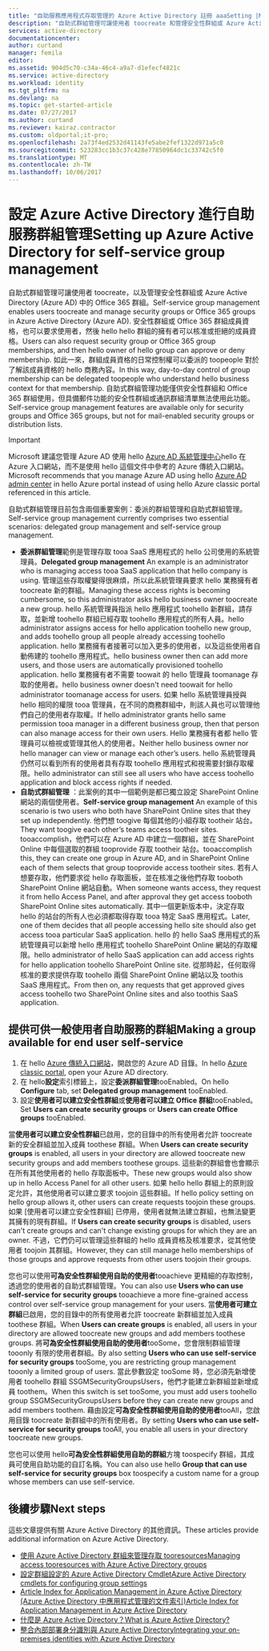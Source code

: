 ```yaml
---
title: "自助服務應用程式存取管理的 Azure Active Directory 註冊 aaaSetting |Microsoft 文件"
description: "自助式群組管理可讓使用者 toocreate 和管理安全性群組或 Azure Active Directory 並提供使用者 hello 可能性 toorequest 安全性群組或 Office 365 群組成員資格中的 Office 365 群組"
services: active-directory
documentationcenter: 
author: curtand
manager: femila
editor: 
ms.assetid: 904d5c70-c34a-46c4-a9a7-d1efecf4821c
ms.service: active-directory
ms.workload: identity
ms.tgt_pltfrm: na
ms.devlang: na
ms.topic: get-started-article
ms.date: 07/27/2017
ms.author: curtand
ms.reviewer: kairaz.contractor
ms.custom: oldportal;it-pro;
ms.openlocfilehash: 2a73f4ed2532d41143fe5abe2fef1322d971a5c0
ms.sourcegitcommit: 523283cc1b3c37c428e77850964dc1c33742c5f0
ms.translationtype: MT
ms.contentlocale: zh-TW
ms.lasthandoff: 10/06/2017
---
```

# <a name="setting-up-azure-active-directory-for-self-service-group-management"></a><span data-ttu-id="75b58-103">設定 Azure Active Directory 進行自助服務群組管理</span><span class="sxs-lookup"><span data-stu-id="75b58-103">Setting up Azure Active Directory for self-service group management</span></span>
<span data-ttu-id="75b58-104">自助式群組管理可讓使用者 toocreate，以及管理安全性群組或 Azure Active Directory (Azure AD) 中的 Office 365 群組。</span><span class="sxs-lookup"><span data-stu-id="75b58-104">Self-service group management enables users toocreate and manage security groups or Office 365 groups in Azure Active Directory (Azure AD).</span></span> <span data-ttu-id="75b58-105">安全性群組或 Office 365 群組成員資格，也可以要求使用者，然後 hello hello 群組的擁有者可以核准或拒絕的成員資格。</span><span class="sxs-lookup"><span data-stu-id="75b58-105">Users can also request security group or Office 365 group memberships, and then hello owner of hello group can approve or deny membership.</span></span> <span data-ttu-id="75b58-106">如此一來，群組成員資格的日常控制權可以委派的 toopeople 對於了解該成員資格的 hello 商務內容。</span><span class="sxs-lookup"><span data-stu-id="75b58-106">In this way, day-to-day control of group membership can be delegated toopeople who understand hello business context for that membership.</span></span> <span data-ttu-id="75b58-107">自助式群組管理功能僅供安全性群組和 Office 365 群組使用，但具備郵件功能的安全性群組或通訊群組清單無法使用此功能。</span><span class="sxs-lookup"><span data-stu-id="75b58-107">Self-service group management features are available only for security groups and Office 365 groups, but not for mail-enabled security groups or distribution lists.</span></span>

> [!IMPORTANT]
> <span data-ttu-id="75b58-108">Microsoft 建議您管理 Azure AD 使用 hello [Azure AD 系統管理中心](https://aad.portal.azure.com)hello 在 Azure 入口網站，而不是使用 hello 這個文件中參考的 Azure 傳統入口網站。</span><span class="sxs-lookup"><span data-stu-id="75b58-108">Microsoft recommends that you manage Azure AD using hello [Azure AD admin center](https://aad.portal.azure.com) in hello Azure portal instead of using hello Azure classic portal referenced in this article.</span></span>

<span data-ttu-id="75b58-109">自助式群組管理目前包含兩個重要案例：委派的群組管理和自助式群組管理。</span><span class="sxs-lookup"><span data-stu-id="75b58-109">Self-service group management currently comprises two essential scenarios: delegated group management and self-service group management.</span></span>

* <span data-ttu-id="75b58-110">**委派群組管理**範例是管理存取 tooa SaaS 應用程式的 hello 公司使用的系統管理員。</span><span class="sxs-lookup"><span data-stu-id="75b58-110">**Delegated group management** An example is an administrator who is managing access tooa SaaS application that hello company is using.</span></span> <span data-ttu-id="75b58-111">管理這些存取權變得很麻煩，所以此系統管理員要求 hello 業務擁有者 toocreate 新的群組。</span><span class="sxs-lookup"><span data-stu-id="75b58-111">Managing these access rights is becoming cumbersome, so this administrator asks hello business owner toocreate a new group.</span></span> <span data-ttu-id="75b58-112">hello 系統管理員指派 hello 應用程式 toohello 新群組，請存取，並新增 toohello 群組已經存取 toohello 應用程式的所有人員。</span><span class="sxs-lookup"><span data-stu-id="75b58-112">hello administrator assigns access for hello application toohello new group, and adds toohello group all people already accessing toohello application.</span></span> <span data-ttu-id="75b58-113">hello 業務擁有者接著可以加入更多的使用者，以及這些使用者自動佈建的 toohello 應用程式。</span><span class="sxs-lookup"><span data-stu-id="75b58-113">hello business owner then can add more users, and those users are automatically provisioned toohello application.</span></span> <span data-ttu-id="75b58-114">hello 業務擁有者不需要 toowait 的 hello 管理員 toomanage 存取的使用者。</span><span class="sxs-lookup"><span data-stu-id="75b58-114">hello business owner doesn't need toowait for hello administrator toomanage access for users.</span></span> <span data-ttu-id="75b58-115">如果 hello 系統管理員授與 hello 相同的權限 tooa 管理員，在不同的商務群組中，則該人員也可以管理他們自己的使用者存取權。</span><span class="sxs-lookup"><span data-stu-id="75b58-115">If hello administrator grants hello same permission tooa manager in a different business group, then that person can also manage access for their own users.</span></span> <span data-ttu-id="75b58-116">Hello 業務擁有者都 hello 管理員可以檢視或管理其他人的使用者。</span><span class="sxs-lookup"><span data-stu-id="75b58-116">Neither hello business owner nor hello manager can view or manage each other’s users.</span></span> <span data-ttu-id="75b58-117">hello 系統管理員仍然可以看到所有的使用者具有存取 toohello 應用程式和視需要封鎖存取權限。</span><span class="sxs-lookup"><span data-stu-id="75b58-117">hello administrator can still see all users who have access toohello application and block access rights if needed.</span></span>
* <span data-ttu-id="75b58-118">**自助式群組管理** ：此案例的其中一個範例是都已獨立設定 SharePoint Online 網站的兩個使用者。</span><span class="sxs-lookup"><span data-stu-id="75b58-118">**Self-service group management** An example of this scenario is two users who both have SharePoint Online sites that they set up independently.</span></span> <span data-ttu-id="75b58-119">他們想 toogive 每個其他的小組存取 tootheir 站台。</span><span class="sxs-lookup"><span data-stu-id="75b58-119">They want toogive each other’s teams access tootheir sites.</span></span> <span data-ttu-id="75b58-120">tooaccomplish，他們可以在 Azure AD 中建立一個群組，並在 SharePoint Online 中每個選取的群組 tooprovide 存取 tootheir 站台。</span><span class="sxs-lookup"><span data-stu-id="75b58-120">tooaccomplish this, they can create one group in Azure AD, and in SharePoint Online each of them selects that group tooprovide access tootheir sites.</span></span> <span data-ttu-id="75b58-121">若有人想要存取，他們要求從 hello 存取面板，並在核准之後他們存取 tooboth SharePoint Online 網站自動。</span><span class="sxs-lookup"><span data-stu-id="75b58-121">When someone wants access, they request it from hello Access Panel, and after approval they get access tooboth SharePoint Online sites automatically.</span></span> <span data-ttu-id="75b58-122">其中一個更新版本中，決定存取 hello 的站台的所有人也必須都取得存取 tooa 特定 SaaS 應用程式。</span><span class="sxs-lookup"><span data-stu-id="75b58-122">Later, one of them decides that all people accessing hello site should also get access tooa particular SaaS application.</span></span> <span data-ttu-id="75b58-123">hello 的 hello SaaS 應用程式的系統管理員可以新增 hello 應用程式 toohello SharePoint Online 網站的存取權限。</span><span class="sxs-lookup"><span data-stu-id="75b58-123">hello administrator of hello SaaS application can add access rights for hello  application toohello SharePoint Online site.</span></span> <span data-ttu-id="75b58-124">從那時起，任何取得核准的要求提供存取 toohello 兩個 SharePoint Online 網站以及 toothis SaaS 應用程式。</span><span class="sxs-lookup"><span data-stu-id="75b58-124">From then on, any requests that get approved gives access toohello two SharePoint Online sites and also toothis SaaS application.</span></span>

## <a name="making-a-group-available-for-end-user-self-service"></a><span data-ttu-id="75b58-125">提供可供一般使用者自助服務的群組</span><span class="sxs-lookup"><span data-stu-id="75b58-125">Making a group available for end user self-service</span></span>
1. <span data-ttu-id="75b58-126">在 hello [Azure 傳統入口網站](https://manage.windowsazure.com)，開啟您的 Azure AD 目錄。</span><span class="sxs-lookup"><span data-stu-id="75b58-126">In hello [Azure classic portal](https://manage.windowsazure.com), open your Azure AD directory.</span></span>
2. <span data-ttu-id="75b58-127">在 hello**設定**索引標籤上，設定**委派群組管理**tooEnabled。</span><span class="sxs-lookup"><span data-stu-id="75b58-127">On hello **Configure** tab, set **Delegated group management** tooEnabled.</span></span>
3. <span data-ttu-id="75b58-128">設定**使用者可以建立安全性群組**或**使用者可以建立 Office 群組**tooEnabled。</span><span class="sxs-lookup"><span data-stu-id="75b58-128">Set **Users can create security groups** or **Users can create Office groups** tooEnabled.</span></span>

<span data-ttu-id="75b58-129">當**使用者可以建立安全性群組**已啟用，您的目錄中的所有使用者允許 toocreate 新的安全群組並加入成員 toothese 群組。</span><span class="sxs-lookup"><span data-stu-id="75b58-129">When **Users can create security groups** is enabled, all users in your directory are allowed toocreate new security groups and add members toothese groups.</span></span> <span data-ttu-id="75b58-130">這些新的群組會也會顯示在所有其他使用者的 hello 存取面板中。</span><span class="sxs-lookup"><span data-stu-id="75b58-130">These new groups would also show up in hello Access Panel for all other users.</span></span> <span data-ttu-id="75b58-131">如果 hello hello 群組上的原則設定允許，其他使用者可以建立要求 toojoin 這些群組。</span><span class="sxs-lookup"><span data-stu-id="75b58-131">If hello policy setting on hello group allows it, other users can create requests toojoin these groups.</span></span> <span data-ttu-id="75b58-132">如果 [使用者可以建立安全性群組]  已停用，使用者就無法建立群組，也無法變更其擁有的現有群組。</span><span class="sxs-lookup"><span data-stu-id="75b58-132">If **Users can create security groups** is disabled, users can't create groups and can't change existing groups for which they are an owner.</span></span> <span data-ttu-id="75b58-133">不過，它們仍可以管理這些群組的 hello 成員資格及核准要求，從其他使用者 toojoin 其群組。</span><span class="sxs-lookup"><span data-stu-id="75b58-133">However, they can still manage hello memberships of those groups and approve requests from other users toojoin their groups.</span></span>

<span data-ttu-id="75b58-134">您也可以使用**可為安全性群組使用自助的使用者**tooachieve 更精細的存取控制，透過您的使用者的自助式群組管理。</span><span class="sxs-lookup"><span data-stu-id="75b58-134">You can also use **Users who can use self-service for security groups** tooachieve a more fine-grained access control over self-service group management for your users.</span></span> <span data-ttu-id="75b58-135">當**使用者可建立群組**已啟用，您的目錄中的所有使用者允許 toocreate 新群組並加入成員 toothese 群組。</span><span class="sxs-lookup"><span data-stu-id="75b58-135">When **Users can create groups** is enabled, all users in your directory are allowed toocreate new groups and add members toothese groups.</span></span> <span data-ttu-id="75b58-136">將**可為安全性群組使用自助的使用者**tooSome，您會限制群組管理 tooonly 有限的使用者群組。</span><span class="sxs-lookup"><span data-stu-id="75b58-136">By also setting **Users who can use self-service for security groups** tooSome, you are restricting group management tooonly a limited group of users.</span></span> <span data-ttu-id="75b58-137">當此參數設定 tooSome 時，您必須先新增使用者 toohello 群組 SSGMSecurityGroupsUsers，他們才能建立新群組並新增成員 toothem。</span><span class="sxs-lookup"><span data-stu-id="75b58-137">When this switch is set tooSome, you must add users toohello group SSGMSecurityGroupsUsers before they can create new groups and add members toothem.</span></span> <span data-ttu-id="75b58-138">藉由設定**可為安全性群組使用自助的使用者**tooAll，您啟用目錄 toocreate 新群組中的所有使用者。</span><span class="sxs-lookup"><span data-stu-id="75b58-138">By setting **Users who can use self-service for security groups** tooAll, you enable all users in your directory toocreate new groups.</span></span>

<span data-ttu-id="75b58-139">您也可以使用 hello**可為安全性群組使用自助的群組**方塊 toospecify 群組，其成員可使用自助功能的自訂名稱。</span><span class="sxs-lookup"><span data-stu-id="75b58-139">You can also use hello **Group that can use self-service for security groups** box toospecify a custom name for a group whose members can use self-service.</span></span>

## <a name="next-steps"></a><span data-ttu-id="75b58-140">後續步驟</span><span class="sxs-lookup"><span data-stu-id="75b58-140">Next steps</span></span>
<span data-ttu-id="75b58-141">這些文章提供有關 Azure Active Directory 的其他資訊。</span><span class="sxs-lookup"><span data-stu-id="75b58-141">These articles provide additional information on Azure Active Directory.</span></span>

* [<span data-ttu-id="75b58-142">使用 Azure Active Directory 群組來管理存取 tooresources</span><span class="sxs-lookup"><span data-stu-id="75b58-142">Managing access tooresources with Azure Active Directory groups</span></span>](active-directory-manage-groups.md)
* [<span data-ttu-id="75b58-143">設定群組設定的 Azure Active Directory Cmdlet</span><span class="sxs-lookup"><span data-stu-id="75b58-143">Azure Active Directory cmdlets for configuring group settings</span></span>](active-directory-accessmanagement-groups-settings-cmdlets.md)
* [<span data-ttu-id="75b58-144">Article Index for Application Management in Azure Active Directory (Azure Active Directory 中應用程式管理的文件索引)</span><span class="sxs-lookup"><span data-stu-id="75b58-144">Article Index for Application Management in Azure Active Directory</span></span>](active-directory-apps-index.md)
* [<span data-ttu-id="75b58-145">什麼是 Azure Active Directory？</span><span class="sxs-lookup"><span data-stu-id="75b58-145">What is Azure Active Directory?</span></span>](active-directory-whatis.md)
* [<span data-ttu-id="75b58-146">整合內部部署身分識別與 Azure Active Directory</span><span class="sxs-lookup"><span data-stu-id="75b58-146">Integrating your on-premises identities with Azure Active Directory</span></span>](active-directory-aadconnect.md)
